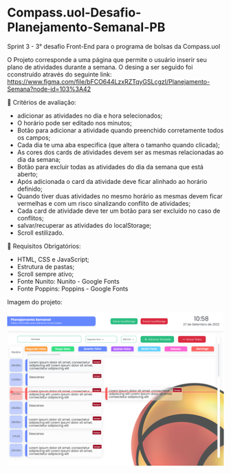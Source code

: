 # Compass.uol-Desafio-Planejamento-Semanal-PB
Sprint 3 - 3° desafio Front-End para o programa de bolsas da Compass.uol

O Projeto corresponde a uma página que permite o usuário inserir seu plano de atividades durante a semana. O desing a ser seguido foi cconstruído através do seguinte link: https://www.figma.com/file/bFCO644LzxRZTqyGSLcgzI/Planejamento-Semana?node-id=103%3A42


👀 Critérios de avaliação:

* adicionar as atividades no dia e hora selecionados;
* O horário pode ser editado nos minutos;
* Botão para adicionar a atividade quando preenchido corretamente todos os campos;
* Cada dia te uma aba especifica (que altera o tamanho quando clicada);
* As cores dos cards de atividades devem ser as mesmas relacionadas ao dia da semana;
* Botão para excluir todas as atividades do dia da semana que está aberto;
* Após adicionada o card da atividade deve ficar alinhado ao horário definido;
* Quando tiver duas atividades no mesmo horário as mesmas devem ficar vermelhas e com um risco sinalizando conflito de atividades;
* Cada card de atividade deve ter um botão para ser excluído no caso de conflitos;
* salvar/recuperar as atividades do localStorage;
* Scroll estilizado.

🔑 Requisitos Obrigatórios: 

* HTML, CSS e JavaScript;
* Estrutura de pastas;
* Scroll sempre ativo;
* Fonte Nunito: Nunito - Google Fonts
* Fonte Poppins: Poppins - Google Fonts
 
Imagem do projeto:

<img src="/img/Home.png" alt="Layout para o projeto desenvolvido">